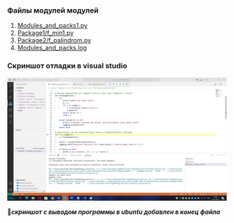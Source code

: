 ### Файлы модулей модулей ###
1. [Modules_and_packs1.py](modules_and_packs1.py)
2. [Package1/f_min1.py](/Package1/f_min1.py)
3. [Package2/f_palindrom.py](/Package2/f_palindrom.py)
4. [Modules_and_packs.log](Modules_and_packs.log)

### Cкриншот отладки в visual studio ###
![](/Images/modules_and_packs_debugging.jpg)

:red_circle:***скриншот с выводом программы в ubuntu добавлен в конец файла***
